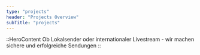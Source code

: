 ```yaml
---
type: "projects"
header: "Projects Overview"
subTitle: "projects"
---
```


::HeroContent
Ob Lokalsender oder internationaler Livestream - wir machen sichere und erfolgreiche Sendungen
::
